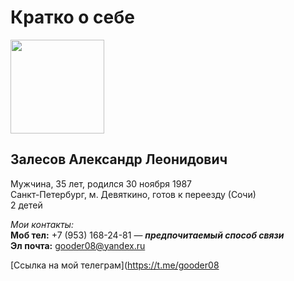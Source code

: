 # Кратко о себе

<image src="https://github.com/gooder08/about/blob/main/%D0%90%D0%B2%D0%B0.jpg" width = "150" height = "150">

## Залесов Александр Леонидович

Мужчина, 35 лет, родился 30 ноября 1987  
Санкт-Петербург, м. Девяткино, готов к переезду (Сочи)  
2 детей

_Мои контакты:_  
**Моб тел:** +7 (953) 168-24-81 — ***предпочитаемый способ связи***  
**Эл почта:** gooder08@yandex.ru 


[Ссылка на мой телеграм](https://t.me/gooder08